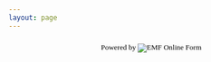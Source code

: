 ```yaml
---
layout: page
---
```


<center>
<script src="https://www.emailmeform.com/builder/forms/jsform/rPdhd710yI2bgCJ0" type="text/javascript"></script>
<div style="margin-top:18px;text-align:center"><div id='emf_advertisement'><font face="Verdana" size="2" color="#000000">Powered by</font><span style="position: relative; padding-left: 3px; bottom: -5px;"><img src="//assets.emailmeform.com/images/footer-logo.png?bWFzdGVy" /></span><font face="Verdana" size="2" color="#000000">EMF </font><a style="text-decoration:none;" href="https://www.emailmeform.com/" target="_blank"><font face="Verdana" size="2" color="#000000">Online Form</font></a></div></div>
</center>
